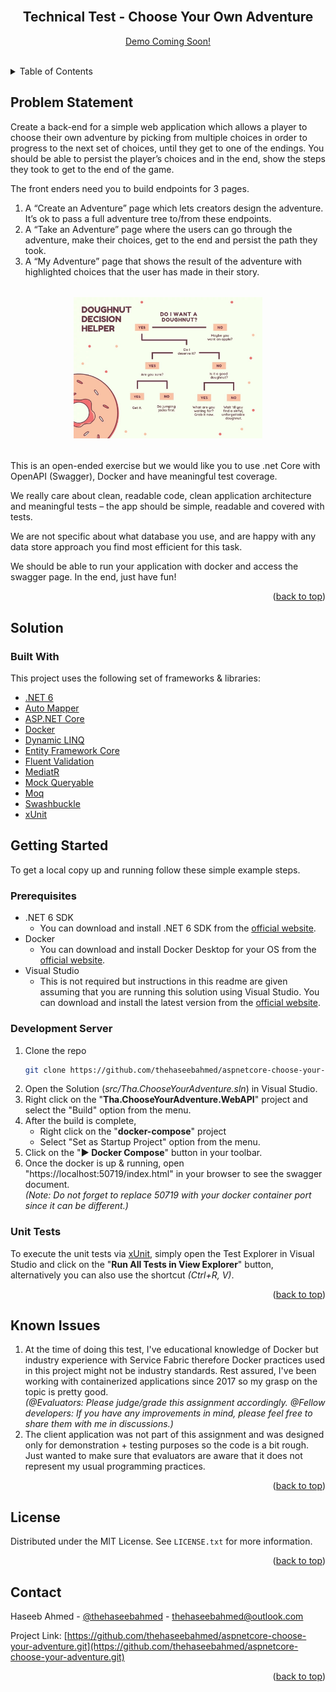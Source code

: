 <!-- PROJECT LOGO -->
<br />
<div align="center">
  <!-- <a href="https://github.com/othneildrew/Best-README-Template">
    <img src="images/logo.png" alt="Logo" width="80" height="80">
  </a> -->

  <h2 align="center">Technical Test - Choose Your Own Adventure</h3>

  <p align="center">
    <a href="https://thehaseebahmed.com" target="_blank">Demo Coming Soon!</a>
  </p>
  <br />
</div>

<!-- TABLE OF CONTENTS -->
<details>
  <summary>Table of Contents</summary>
  <ol>
    <li>
      <a href="#problem-statement">Problem Statement</a>
    </li>
    <li>
      <a href="#solution">Solution</a>
      <ul>
        <li><a href="#built-with">Built With</a></li>
      </ul>
    </li>
    <li>
      <a href="#getting-started">Getting Started</a>
      <ul>
        <li><a href="#prerequisites">Prerequisites</a></li>
        <li><a href="#development-server">Development Server</a></li>
        <li><a href="#unit-tests">Unit Tests</a></li>
      </ul>
    </li>
    <li><a href="#known-issues">Known Issues</a></li>
    <li><a href="#license">License</a></li>
    <li><a href="#contact">Contact</a></li>
  </ol>
</details>

<!-- ABOUT THE PROJECT -->

## Problem Statement

Create a back-end for a simple web application which allows a player to choose their own adventure by picking from multiple choices in order to progress to the next set of choices, until they get to one of the endings. You should be able to persist the player’s choices and in the end, show the steps they took to get to the end of the game.

The front enders need you to build endpoints for 3 pages. 
1. A “Create an Adventure” page which lets creators design the adventure. It’s ok to pass a full adventure tree to/from these endpoints.
2. A “Take an Adventure” page where the users can go through the adventure, make their choices, get to the end and persist the path they took. 
3. A “My Adventure” page that shows the result of the adventure with highlighted choices that the user has made in their story.

<div style="margin: 2rem auto; width: 60%">

![doughnut-helper]

</div>

This is an open-ended exercise but we would like you to use .net Core with OpenAPI (Swagger), Docker and have meaningful test coverage.

We really care about clean, readable code, clean application architecture and meaningful tests – the app should be simple, readable and covered with tests.

We are not specific about what database you use, and are happy with any data store approach you find most efficient for this task.
 
 
We should be able to run your application with docker and access the swagger page. In the end, just have fun!



<p align="right">(<a href="#top">back to top</a>)</p>

## Solution

### Built With

This project uses the following set of frameworks & libraries:

- [.NET 6](http://www.abc.com)
- [Auto Mapper]()
- [ASP.NET Core](http://www.abc.com)
- [Docker]()
- [Dynamic LINQ]()
- [Entity Framework Core]()
- [Fluent Validation](http://www.abc.com)
- [MediatR](http://www.abc.com)
- [Mock Queryable](http://www.abc.com)
- [Moq]()
- [Swashbuckle]()
- [xUnit]()

<!-- GETTING STARTED -->

## Getting Started

To get a local copy up and running follow these simple example steps.

### Prerequisites

- .NET 6 SDK
  - You can download and install .NET 6 SDK from the [official website](https://dotnet.microsoft.com/en-us/download/dotnet/6.0).
- Docker
  - You can download and install Docker Desktop for your OS from the [official website](https://www.docker.com/products/docker-desktop/).
- Visual Studio
  - This is not required but instructions in this readme are given assuming that you are running this solution using Visual Studio. You can download and install the latest version from the [official website](https://visualstudio.microsoft.com/vs/community/).

### Development Server

1. Clone the repo
   ```sh
   git clone https://github.com/thehaseebahmed/aspnetcore-choose-your-adventure.git
   ```
2. Open the Solution (_src/Tha.ChooseYourAdventure.sln_) in Visual Studio.
3. Right click on the "__Tha.ChooseYourAdventure.WebAPI__" project and select the "Build" option from the menu.
4. After the build is complete,
    - Right click on the "__docker-compose__" project
    - Select "Set as Startup Project" option from the menu.
5. Click on the "__▶️ Docker Compose__" button in your toolbar.
6. Once the docker is up & running, open "https://localhost:50719/index.html" in your browser to see the swagger document. <br/>_(Note: Do not forget to replace 50719 with your docker container port since it can be different.)_

### Unit Tests

To execute the unit tests via [xUnit](), simply open the Test Explorer in Visual Studio and click on the "__Run All Tests in View Explorer__" button, alternatively you can also use the shortcut _(Ctrl+R, V)_.

<p align="right">(<a href="#top">back to top</a>)</p>

## Known Issues

1. At the time of doing this test, I've educational knowledge of Docker but industry experience with Service Fabric therefore Docker practices used in this project might not be industry standards. Rest assured, I've been working with containerized applications since 2017 so my grasp on the topic is pretty good. <br/>_(@Evaluators: Please judge/grade this assignment accordingly. @Fellow developers: If you have any improvements in mind, please feel free to share them with me in discussions.)_
2. The client application was not part of this assignment and was designed only for demonstration + testing purposes so the code is a bit rough. Just wanted to make sure that evaluators are aware that it does not represent my usual programming practices.

<p align="right">(<a href="#top">back to top</a>)</p>

<!-- LICENSE -->

## License

Distributed under the MIT License. See `LICENSE.txt` for more information.

<p align="right">(<a href="#top">back to top</a>)</p>

<!-- CONTACT -->

## Contact

Haseeb Ahmed - [@thehaseebahmed](https://twitter.com/thehaseebahm3d) - thehaseebahmed@outlook.com

Project Link: [https://github.com/thehaseebahmed/aspnetcore-choose-your-adventure.git](https://github.com/thehaseebahmed/aspnetcore-choose-your-adventure.git)

<p align="right">(<a href="#top">back to top</a>)</p>

<!-- MARKDOWN LINKS & IMAGES -->
<!-- https://www.markdownguide.org/basic-syntax/#reference-style-links -->

[license-url]: https://github.com/thehaseebahmed/aspnetcore-choose-your-adventure/blob/main/LICENSE.txt
[doughnut-helper]: docs/doughnut-helper.jpg